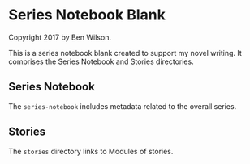 # Series Notebook Blank

Copyright 2017 by Ben Wilson.

This is a series notebook blank created to support my novel writing. It comprises the Series Notebook and Stories directories.

## Series Notebook

The `series-notebook` includes metadata related to the overall series.

## Stories

The `stories` directory links to Modules of stories.

